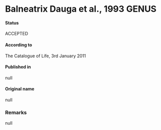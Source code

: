 Balneatrix Dauga et al., 1993 GENUS
=======

#### Status
ACCEPTED

#### According to
The Catalogue of Life, 3rd January 2011

#### Published in
null

#### Original name
null

### Remarks
null